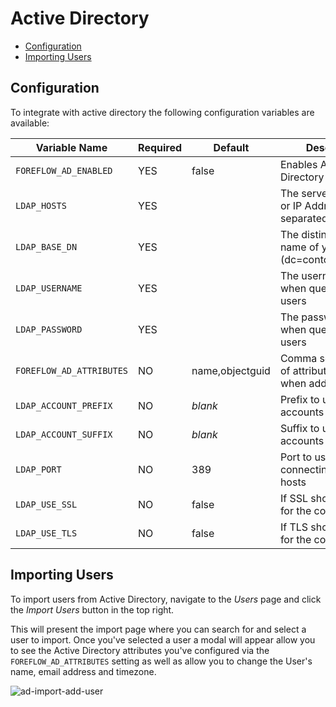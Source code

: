 # Active Directory

-   [Configuration](#configuration)
-   [Importing Users](#importing-users)

<a name="configuration"></a>

## Configuration

To integrate with active directory the following configuration variables are available:

<div markdown="1" class="table-wrap">

| Variable Name            | Required | Default         | Description                                                     |
| ------------------------ | -------- | --------------- | --------------------------------------------------------------- |
| `FOREFLOW_AD_ENABLED`    | YES      | false           | Enables Active Directory integration                            |
| `LDAP_HOSTS`             | YES      |                 | The server Hostnames or IP Addresses used separated by commas   |
| `LDAP_BASE_DN`           | YES      |                 | The distinguished name of your domain (dc=contoso,dc=local)     |
| `LDAP_USERNAME`          | YES      |                 | The username to use when querying for AD users                  |
| `LDAP_PASSWORD`          | YES      |                 | The password to use when querying for AD users                  |
| `FOREFLOW_AD_ATTRIBUTES` | NO       | name,objectguid | Comma separated list of attributes to display when adding users |
| `LDAP_ACCOUNT_PREFIX`    | NO       | _blank_         | Prefix to use for accounts                                      |
| `LDAP_ACCOUNT_SUFFIX`    | NO       | _blank_         | Suffix to use for accounts                                      |
| `LDAP_PORT`              | NO       | 389             | Port to use when connecting to the hosts                        |
| `LDAP_USE_SSL`           | NO       | false           | If SSL should be used for the connection                        |
| `LDAP_USE_TLS`           | NO       | false           | If TLS shoudl be used for the connection                        |

</div>

<a name="importing-users"></a>

## Importing Users

To import users from Active Directory, navigate to the _Users_ page and click the _Import Users_ button in the top right.

This will present the import page where you can search for and select a user to import. Once you've selected a user a modal will appear allow you to see the Active Directory attributes you've configured via the `FOREFLOW_AD_ATTRIBUTES` setting as well as allow you to change the User's name, email address and timezone.

![ad-import-add-user](/{{version}}/img/users-ad-add-modal.jpg)